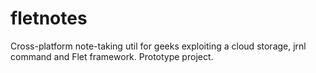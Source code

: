 # fletnotes
Cross-platform note-taking util for geeks exploiting a cloud storage, jrnl command and Flet framework. Prototype project.

